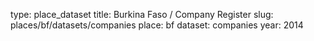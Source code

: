 type: place_dataset
title: Burkina Faso / Company Register
slug: places/bf/datasets/companies
place: bf
dataset: companies
year: 2014
